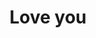 ---
pid: mx64
title: Love you
location_transcription: 
coordinates: "[-75.225384245847, 39.952615586327]"
zipcode: 
gen_neighborhood: 
neighborhood: 
outside_phl: 
age: '8'
age_range: 6-13
instagram: 
image_file_name: mx_64.jpg
proposal_transcription: Love you Skye
topic: Unknown
topic_summary: '0'
type: 
keywords_other: 
credit: Skye Farl
image_labels: Faces with heart eyes, and tongues sticking out. And hearts.
twitter: 
facebook: 
permalink: "/monuments/mx64/"
layout: item-page
---